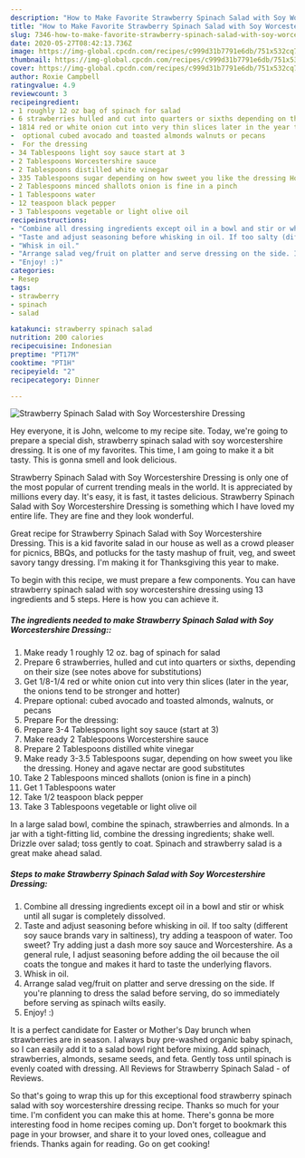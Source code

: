 ```yaml
---
description: "How to Make Favorite Strawberry Spinach Salad with Soy Worcestershire Dressing"
title: "How to Make Favorite Strawberry Spinach Salad with Soy Worcestershire Dressing"
slug: 7346-how-to-make-favorite-strawberry-spinach-salad-with-soy-worcestershire-dressing
date: 2020-05-27T08:42:13.736Z
image: https://img-global.cpcdn.com/recipes/c999d31b7791e6db/751x532cq70/strawberry-spinach-salad-with-soy-worcestershire-dressing-recipe-main-photo.jpg
thumbnail: https://img-global.cpcdn.com/recipes/c999d31b7791e6db/751x532cq70/strawberry-spinach-salad-with-soy-worcestershire-dressing-recipe-main-photo.jpg
cover: https://img-global.cpcdn.com/recipes/c999d31b7791e6db/751x532cq70/strawberry-spinach-salad-with-soy-worcestershire-dressing-recipe-main-photo.jpg
author: Roxie Campbell
ratingvalue: 4.9
reviewcount: 3
recipeingredient:
- 1 roughly 12 oz bag of spinach for salad
- 6 strawberries hulled and cut into quarters or sixths depending on their size see notes above for substitutions
- 1814 red or white onion cut into very thin slices later in the year the onions tend to be stronger and hotter
-  optional cubed avocado and toasted almonds walnuts or pecans
-  For the dressing
- 34 Tablespoons light soy sauce start at 3
- 2 Tablespoons Worcestershire sauce
- 2 Tablespoons distilled white vinegar
- 335 Tablespoons sugar depending on how sweet you like the dressing Honey and agave nectar are good substitutes
- 2 Tablespoons minced shallots onion is fine in a pinch
- 1 Tablespoons water
- 12 teaspoon black pepper
- 3 Tablespoons vegetable or light olive oil
recipeinstructions:
- "Combine all dressing ingredients except oil in a bowl and stir or whisk until all sugar is completely dissolved."
- "Taste and adjust seasoning before whisking in oil. If too salty (different soy sauce brands vary in saltiness), try adding a teaspoon of water. Too sweet? Try adding just a dash more soy sauce and Worcestershire. As a general rule, I adjust seasoning before adding the oil because the oil coats the tongue and makes it hard to taste the underlying flavors."
- "Whisk in oil."
- "Arrange salad veg/fruit on platter and serve dressing on the side. If you&#39;re planning to dress the salad before serving, do so immediately before serving as spinach wilts easily."
- "Enjoy! :)"
categories:
- Resep
tags:
- strawberry
- spinach
- salad

katakunci: strawberry spinach salad
nutrition: 200 calories
recipecuisine: Indonesian
preptime: "PT17M"
cooktime: "PT1H"
recipeyield: "2"
recipecategory: Dinner

---
```



![Strawberry Spinach Salad with Soy Worcestershire Dressing](https://img-global.cpcdn.com/recipes/c999d31b7791e6db/751x532cq70/strawberry-spinach-salad-with-soy-worcestershire-dressing-recipe-main-photo.jpg)

Hey everyone, it is John, welcome to my recipe site. Today, we're going to prepare a special dish, strawberry spinach salad with soy worcestershire dressing. It is one of my favorites. This time, I am going to make it a bit tasty. This is gonna smell and look delicious.

Strawberry Spinach Salad with Soy Worcestershire Dressing is only one of the most popular of current trending meals in the world. It is appreciated by millions every day. It's easy, it is fast, it tastes delicious. Strawberry Spinach Salad with Soy Worcestershire Dressing is something which I have loved my entire life. They are fine and they look wonderful.

Great recipe for Strawberry Spinach Salad with Soy Worcestershire Dressing. This is a kid favorite salad in our house as well as a crowd pleaser for picnics, BBQs, and potlucks for the tasty mashup of fruit, veg, and sweet savory tangy dressing. I&#39;m making it for Thanksgiving this year to make.


To begin with this recipe, we must prepare a few components. You can have strawberry spinach salad with soy worcestershire dressing using 13 ingredients and 5 steps. Here is how you can achieve it.

##### The ingredients needed to make Strawberry Spinach Salad with Soy Worcestershire Dressing::

1. Make ready 1 roughly 12 oz. bag of spinach for salad
1. Prepare 6 strawberries, hulled and cut into quarters or sixths, depending on their size (see notes above for substitutions)
1. Get 1/8-1/4 red or white onion cut into very thin slices (later in the year, the onions tend to be stronger and hotter)
1. Prepare  optional: cubed avocado and toasted almonds, walnuts, or pecans
1. Prepare  For the dressing:
1. Prepare 3-4 Tablespoons light soy sauce (start at 3)
1. Make ready 2 Tablespoons Worcestershire sauce
1. Prepare 2 Tablespoons distilled white vinegar
1. Make ready 3-3.5 Tablespoons sugar, depending on how sweet you like the dressing. Honey and agave nectar are good substitutes
1. Take 2 Tablespoons minced shallots (onion is fine in a pinch)
1. Get 1 Tablespoons water
1. Take 1/2 teaspoon black pepper
1. Take 3 Tablespoons vegetable or light olive oil


In a large salad bowl, combine the spinach, strawberries and almonds. In a jar with a tight-fitting lid, combine the dressing ingredients; shake well. Drizzle over salad; toss gently to coat. Spinach and strawberry salad is a great make ahead salad. 

##### Steps to make Strawberry Spinach Salad with Soy Worcestershire Dressing:

1. Combine all dressing ingredients except oil in a bowl and stir or whisk until all sugar is completely dissolved.
1. Taste and adjust seasoning before whisking in oil. If too salty (different soy sauce brands vary in saltiness), try adding a teaspoon of water. Too sweet? Try adding just a dash more soy sauce and Worcestershire. As a general rule, I adjust seasoning before adding the oil because the oil coats the tongue and makes it hard to taste the underlying flavors.
1. Whisk in oil.
1. Arrange salad veg/fruit on platter and serve dressing on the side. If you&#39;re planning to dress the salad before serving, do so immediately before serving as spinach wilts easily.
1. Enjoy! :)


It is a perfect candidate for Easter or Mother&#39;s Day brunch when strawberries are in season. I always buy pre-washed organic baby spinach, so I can easily add it to a salad bowl right before mixing. Add spinach, strawberries, almonds, sesame seeds, and feta. Gently toss until spinach is evenly coated with dressing. All Reviews for Strawberry Spinach Salad - of Reviews. 

So that's going to wrap this up for this exceptional food strawberry spinach salad with soy worcestershire dressing recipe. Thanks so much for your time. I'm confident you can make this at home. There's gonna be more interesting food in home recipes coming up. Don't forget to bookmark this page in your browser, and share it to your loved ones, colleague and friends. Thanks again for reading. Go on get cooking!
